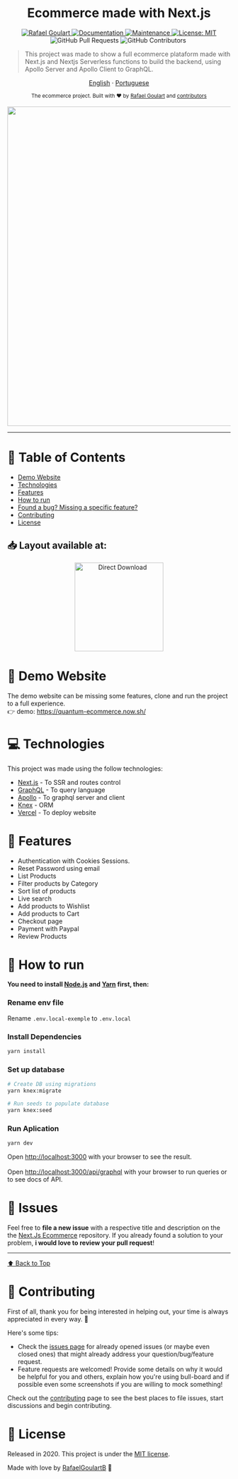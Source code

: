 <h1 align="center">Ecommerce made with Next.js</h1>

<p align="center">	
   <a href="https://www.linkedin.com/in/rafael-goulartb/">
      <img alt="Rafael Goulart" src="https://img.shields.io/badge/-RafaelGoulartB-03B0E8?style=flat&logo=Linkedin&logoColor=white" />
   </a>
  <a href="https://github.com/RafaelGoulartB/next-ecommerce#readme">
    <img alt="Documentation" src="https://img.shields.io/badge/documentation-yes-03B0E8.svg" target="_blank" />
  </a>
  <a href="https://github.com/RafaelGoulartB/next-ecommerce/graphs/commit-activity">
    <img alt="Maintenance" src="https://img.shields.io/badge/Maintained%3F-yes-03B0E8.svg" target="_blank" />
  </a>
  <a href="https://github.com/RafaelGoulartB/next-ecommerce/blob/master/LICENSE">
    <img alt="License: MIT" src="https://img.shields.io/badge/License-MIT-03B0E8.svg" target="_blank" />
  </a>
  <img alt="GitHub Pull Requests" src="https://img.shields.io/github/issues-pr/RafaelGoulartB/next-ecommerce?color=03B0E8" />
  <img alt="GitHub Contributors" src="https://img.shields.io/github/contributors/RafaelGoulartB/next-ecommerce?color=03B0E8" />
  <img alt="" src="https://img.shields.io/github/repo-size/RafaelGoulartB/next-ecommerce?color=03B0E8" />
</p>

> This project was made to show a full ecommerce plataform made with Next.js and Nextjs Serverless functions to build the backend, using Apollo Server and Apollo Client to GraphQL.

<p align="center">
    <a href="README.md">English</a>
    ·
    <a href="README-pt.md">Portuguese</a>
 </p>

<div align="center">
  <sub>The ecommerce project. Built with ❤︎ by
    <a href="https://github.com/RafaelGoulartB">Rafael Goulart</a> and
    <a href="https://github.com/RafaelGoulartB/next-ecommerce/graphs/contributors">
      contributors
    </a>
  </sub>
</div>

<br />
<div align="center">
  <img src="https://github.com/RafaelGoulartB/Ecommerce-Quantum/blob/master/Ecommerce.jpg" width="720">
</div>

---

# :pushpin: Table of Contents

* [Demo Website](#eyes-demo-website)
* [Technologies](#computer-technologies)
* [Features](#rocket-features)
* [How to run](#construction_worker-how-to-run)
* [Found a bug? Missing a specific feature?](#bug-issues)
* [Contributing](#tada-contributing)
* [License](#closed_book-license)

## 📥 Layout available at:
<p align="center">
    <a title="Acess Figma Web" href="https://www.figma.com/file/fDLkOXAz4k3ILWb8PoDivJZF/E-Commerce-Quantum?node-id=0%3A1">
        <img alt="Direct Download" src="https://img.shields.io/badge/Acess Figma Web-black?style=flat-square&logo=figma&logoColor=red" width="200px" />
    </a>
</p>

# :eyes: Demo Website
The demo website can be missing some features, clone and run the project to a full experience. <br>
👉  demo: https://quantum-ecommerce.now.sh/

# :computer: Technologies
This project was made using the follow technologies:

* [Next.js](https://nextjs.org/) - To SSR and routes control     
* [GraphQL](https://graphql.org/) - To query language     
* [Apollo](https://www.apollographql.com/) - To graphql server and client       
* [Knex](https://knexjs.org/) - ORM   
* [Vercel](https://vercel.com/) - To deploy website     

# :rocket: Features

- Authentication with Cookies Sessions.
- Reset Password using email
- List Products
- Filter products by Category
- Sort list of products
- Live search
- Add products to Wishlist
- Add products to Cart
- Checkout page
- Payment with Paypal
- Review Products
  
# :construction_worker: How to run
**You need to install [Node.js](https://nodejs.org/en/download/) and [Yarn](https://yarnpkg.com/) first, then:**

### Rename env file
Rename `.env.local-exemple` to `.env.local`
### Install Dependencies
```bash
yarn install
```
### Set up database
```bash
# Create DB using migrations
yarn knex:migrate

# Run seeds to populate database
yarn knex:seed 
```
### Run Aplication
```bash 
yarn dev 
```

Open [http://localhost:3000](http://localhost:3000) with your browser to see the result.
<br>
<br>
Open [http://localhost:3000/api/graphql](http://localhost:3000/api/graphql) with your browser to run queries or to see docs of API.


# :bug: Issues

Feel free to **file a new issue** with a respective title and description on the the [Next.Js Ecommerce](https://github.com/RafaelGoulartB/next-ecommerce/issues) repository. If you already found a solution to your problem, **i would love to review your pull request**!


---


[⬆ Back to Top](#pushpin-table-of-contents)



# :tada: Contributing
First of all, thank you for being interested in helping out, your time is always appreciated in every way. :100:

Here's some tips:

* Check the [issues page](https://github.com/RafaelGoulartB/next-ecommerce/issues) for already opened issues (or maybe even closed ones) that might already address your question/bug/feature request.
* Feature requests are welcomed! Provide some details on why it would be helpful for you and others, explain how you're using bull-board and if possible even some screenshots if you are willing to mock something!

Check out the [contributing](./CONTRIBUTING.md) page to see the best places to file issues, start discussions and begin contributing.

# :closed_book: License

Released in 2020.
This project is under the [MIT license](./LICENSE).

Made with love by [RafaelGoulartB](https://github.com/RafaelGoulartB) 🚀
